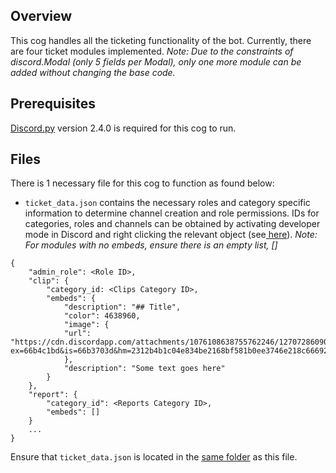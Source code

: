 ## Overview
This cog handles all the ticketing functionality of the bot.
Currently, there are four ticket modules implemented.
*Note: Due to the constraints of discord.Modal (only 5 fields per Modal), only one more module can be added without changing the base code.*
## Prerequisites
[Discord.py](https://discordpy.readthedocs.io/en/stable/) version 2.4.0 is required for this cog to run.

## Files
There is 1 necessary file for this cog to function as found below:

- `ticket_data.json` contains the necessary roles and category specific information to determine channel creation and role permissions.
IDs for categories, roles and channels can be obtained by activating developer mode in Discord and right clicking the relevant object (see[ here](https://support-dev.discord.com/hc/en-us/articles/360028717192-Where-can-I-find-my-Application-Team-Server-ID)).
*Note: For modules with no embeds, ensure there is an empty list, []*
```
{
    "admin_role": <Role ID>,
    "clip": {
        "category_id: <Clips Category ID>,
        "embeds": {
            "description": "## Title",
            "color": 4638960,
            "image": {
            "url": "https://cdn.discordapp.com/attachments/1076108638755762246/1270728609002422302/team_1_logo.png?ex=66b4c1bd&is=66b3703d&hm=2312b4b1c04e834be2168bf581b0ee3746e218c6669249aadd46c43343d9c4fd&"
            },
            "description": "Some text goes here"
        }
    },
    "report": {
        "category_id": <Reports Category ID>,
        "embeds": []
    }
    ...
}
```


Ensure that `ticket_data.json` is located in the [same folder](./) as this file.